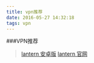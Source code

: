 ```yaml
---
title: vpn推荐
date: 2016-05-27 14:32:18
tags: vpn
---
```

###VPN推荐
>[lantern 安卓版](https://bit.ly/lanternapk) 
>[lantern 官网](https://www.getlantern.org/)


